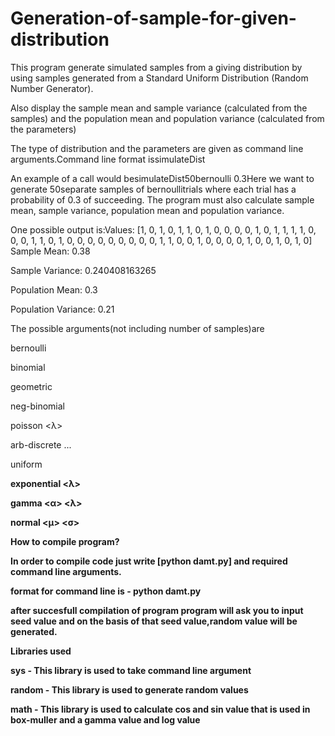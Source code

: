 # Generation-of-sample-for-given-distribution

This program generate simulated samples from a giving distribution by using samples generated from a Standard Uniform Distribution (Random Number Generator).

Also display the sample mean and sample variance (calculated from the samples) and the population mean and population variance (calculated from the parameters)

The type of distribution and the parameters are given as command line arguments.Command line format issimulateDist <number-of-samples> <distribution> <parameters>

An example of a call would besimulateDist50bernoulli 0.3Here we want to generate 50separate samples of bernoullitrials where each trial has a probability of 0.3 of succeeding. The program must also calculate sample mean, sample variance, population mean and population variance.

One possible output is:Values: [1, 0, 1, 0, 1, 1, 0, 1, 0, 0, 0, 0, 1, 0, 1, 1, 1, 1, 0, 0, 0, 1, 1, 0, 1, 0, 0, 0, 0, 0, 0, 0, 0, 0, 1, 1, 0, 0, 1, 0, 0, 0, 0, 1, 0, 0, 1, 0, 1, 0]
Sample Mean: 0.38

Sample Variance: 0.240408163265

Population Mean: 0.3

Population Variance: 0.21 

The possible arguments(not including number of samples)are

bernoulli <p>

binomial <n> <p>

geometric <p>

neg-binomial <k> <p>

poisson <λ>

arb-discrete  <p0> <p1> <p2> ... <pn>

uniform <a> <b>

exponential <λ>

gamma <α> <λ>

normal <μ> <σ>



How to compile program?


In order to compile code just write [python damt.py] and required command line arguments.

format for command line is - python damt.py <number-of-samples> <distribution> <parameters>

after succesfull compilation of program program will ask you to input seed value and on the basis of that seed value,random value will be generated.



Libraries used 


sys - This library is used to take command line argument

random - This library is used to generate random values 

math - This library is used to calculate cos and sin value that is used in box-muller and a gamma value and log value

